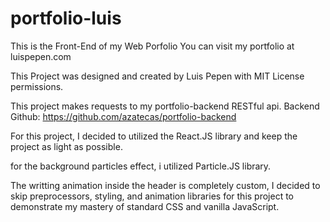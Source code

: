 # portfolio-luis
This is the Front-End of my Web Porfolio
You can visit my portfolio at luispepen.com

This Project was designed and created by Luis Pepen with MIT License permissions.

This project makes requests to my portfolio-backend RESTful api.
Backend Github: https://github.com/azatecas/portfolio-backend

For this project, I decided to utilized the React.JS library and keep the project as light as possible.

for the background particles effect, i utilized Particle.JS library.

The writting animation inside the header is completely custom, I decided to skip preprocessors, styling, and animation libraries for this project to demonstrate my mastery of standard CSS and vanilla JavaScript.





